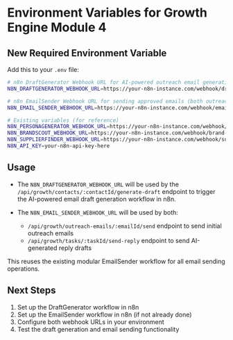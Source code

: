 # Environment Variables for Growth Engine Module 4

## New Required Environment Variable

Add this to your `.env` file:

```bash
# n8n DraftGenerator Webhook URL for AI-powered outreach email generation
N8N_DRAFTGENERATOR_WEBHOOK_URL=https://your-n8n-instance.com/webhook/draft-generator

# n8n EmailSender Webhook URL for sending approved emails (both outreach and replies)
N8N_EMAIL_SENDER_WEBHOOK_URL=https://your-n8n-instance.com/webhook/email-sender

# Existing variables (for reference)
N8N_PERSONAGENERATOR_WEBHOOK_URL=https://your-n8n-instance.com/webhook/persona-generator
N8N_BRANDSCOUT_WEBHOOK_URL=https://your-n8n-instance.com/webhook/brand-scout
N8N_SUPPLIERFINDER_WEBHOOK_URL=https://your-n8n-instance.com/webhook/supplier-finder
N8N_API_KEY=your-n8n-api-key-here
```

## Usage

- The `N8N_DRAFTGENERATOR_WEBHOOK_URL` will be used by the `/api/growth/contacts/:contactId/generate-draft` endpoint to trigger the AI-powered email draft generation workflow in n8n.

- The `N8N_EMAIL_SENDER_WEBHOOK_URL` will be used by both:
  - `/api/growth/outreach-emails/:emailId/send` endpoint to send initial outreach emails
  - `/api/growth/tasks/:taskId/send-reply` endpoint to send AI-generated reply drafts

This reuses the existing modular EmailSender workflow for all email sending operations.

## Next Steps

1. Set up the DraftGenerator workflow in n8n
2. Set up the EmailSender workflow in n8n (if not already done)
3. Configure both webhook URLs in your environment
4. Test the draft generation and email sending functionality 